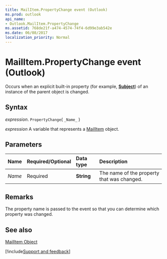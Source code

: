 ```yaml
---
title: MailItem.PropertyChange event (Outlook)
ms.prod: outlook
api_name:
- Outlook.MailItem.PropertyChange
ms.assetid: 768de21f-a474-4574-74f4-6d99e3ab542e
ms.date: 06/08/2017
localization_priority: Normal
---
```



# MailItem.PropertyChange event (Outlook)

Occurs when an explicit built-in property (for example,  **[Subject](Outlook.AppointmentItem.Subject.md)**) of an instance of the parent object is changed.


## Syntax

_expression_. `PropertyChange`( `_Name_` )

_expression_ A variable that represents a [MailItem](Outlook.MailItem.md) object.


## Parameters



|Name|Required/Optional|Data type|Description|
|:-----|:-----|:-----|:-----|
| _Name_|Required| **String**|The name of the property that was changed.|

## Remarks

The property name is passed to the event so that you can determine which property was changed.


## See also


[MailItem Object](Outlook.MailItem.md)

[!include[Support and feedback](~/includes/feedback-boilerplate.md)]